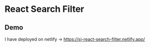 # React Search Filter

## Demo
I have deployed on netlify ->
https://sj-react-search-filter.netlify.app/

